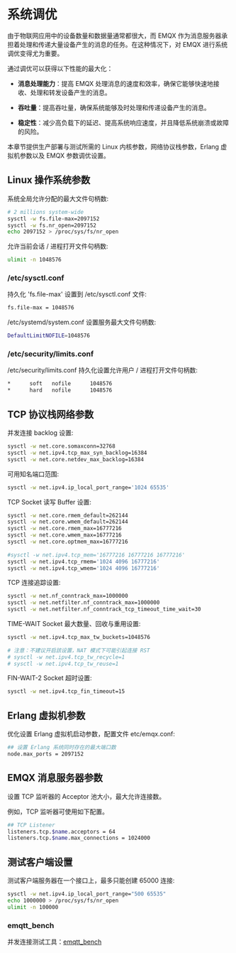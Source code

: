 # 系统调优

由于物联网应用中的设备数量和数据量通常都很大，而 EMQX 作为消息服务器承担着处理和传递大量设备产生的消息的任务。在这种情况下，对 EMQX 进行系统调优变得尤为重要。

通过调优可以获得以下性能的最大化：

- **消息处理能力**：提高 EMQX 处理消息的速度和效率，确保它能够快速地接收、处理和转发设备产生的消息。

- **吞吐量**：提高吞吐量，确保系统能够及时处理和传递设备产生的消息。

- **稳定性**：减少高负载下的延迟、提高系统响应速度，并且降低系统崩溃或故障的风险。

本章节提供生产部署与测试所需的 Linux 内核参数，网络协议栈参数，Erlang 虚拟机参数以及 EMQX 参数调优设置。

## Linux 操作系统参数

系统全局允许分配的最大文件句柄数:

```bash
# 2 millions system-wide
sysctl -w fs.file-max=2097152
sysctl -w fs.nr_open=2097152
echo 2097152 > /proc/sys/fs/nr_open
```

允许当前会话 / 进程打开文件句柄数:

```bash
ulimit -n 1048576
```

### /etc/sysctl.conf

持久化 'fs.file-max' 设置到 /etc/sysctl.conf 文件:

```bash
fs.file-max = 1048576
```

/etc/systemd/system.conf 设置服务最大文件句柄数:

```bash
DefaultLimitNOFILE=1048576
```

### /etc/security/limits.conf

/etc/security/limits.conf 持久化设置允许用户 / 进程打开文件句柄数:

```bash
*      soft   nofile      1048576
*      hard   nofile      1048576
```

## TCP 协议栈网络参数

并发连接 backlog 设置:

```bash
sysctl -w net.core.somaxconn=32768
sysctl -w net.ipv4.tcp_max_syn_backlog=16384
sysctl -w net.core.netdev_max_backlog=16384
```

可用知名端口范围:

```bash
sysctl -w net.ipv4.ip_local_port_range='1024 65535'
```

TCP Socket 读写 Buffer 设置:

```bash
sysctl -w net.core.rmem_default=262144
sysctl -w net.core.wmem_default=262144
sysctl -w net.core.rmem_max=16777216
sysctl -w net.core.wmem_max=16777216
sysctl -w net.core.optmem_max=16777216
    
#sysctl -w net.ipv4.tcp_mem='16777216 16777216 16777216'
sysctl -w net.ipv4.tcp_rmem='1024 4096 16777216'
sysctl -w net.ipv4.tcp_wmem='1024 4096 16777216'
```

TCP 连接追踪设置:

```bash
sysctl -w net.nf_conntrack_max=1000000
sysctl -w net.netfilter.nf_conntrack_max=1000000
sysctl -w net.netfilter.nf_conntrack_tcp_timeout_time_wait=30
```

TIME-WAIT Socket 最大数量、回收与重用设置:

```bash
sysctl -w net.ipv4.tcp_max_tw_buckets=1048576
    
# 注意：不建议开启該设置，NAT 模式下可能引起连接 RST
# sysctl -w net.ipv4.tcp_tw_recycle=1
# sysctl -w net.ipv4.tcp_tw_reuse=1
```

FIN-WAIT-2 Socket 超时设置:

```bash
sysctl -w net.ipv4.tcp_fin_timeout=15
```

## Erlang 虚拟机参数

优化设置 Erlang 虚拟机启动参数，配置文件 etc/emqx.conf:

```bash
## 设置 Erlang 系统同时存在的最大端口数
node.max_ports = 2097152
```

## EMQX 消息服务器参数

设置 TCP 监听器的 Acceptor 池大小，最大允许连接数。

例如，TCP 监听器可使用如下配置。

```bash
## TCP Listener
listeners.tcp.$name.acceptors = 64
listeners.tcp.$name.max_connections = 1024000
```

## 测试客户端设置

测试客户端服务器在一个接口上，最多只能创建 65000 连接:

```bash
sysctl -w net.ipv4.ip_local_port_range="500 65535"
echo 1000000 > /proc/sys/fs/nr_open
ulimit -n 100000
```

### emqtt_bench

并发连接测试工具：[emqtt_bench](http://github.com/emqx/emqtt_bench)
